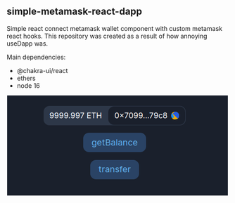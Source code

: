 ## simple-metamask-react-dapp

Simple react connect metamask wallet component with custom metamask react hooks. This repository was created as a result of how annoying useDapp was.

Main dependencies: 
- @chakra-ui/react
- ethers
- node 16

<p align="center">
   <img src="/docs/image.png">
</p>
